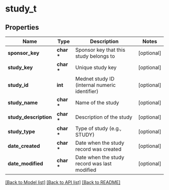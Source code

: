 # study_t

## Properties
Name | Type | Description | Notes
------------ | ------------- | ------------- | -------------
**sponsor_key** | **char \*** | Sponsor key that this study belongs to | [optional] 
**study_key** | **char \*** | Unique study key | [optional] 
**study_id** | **int** | Mednet study ID (internal numeric identifier) | [optional] 
**study_name** | **char \*** | Name of the study | [optional] 
**study_description** | **char \*** | Description of the study | [optional] 
**study_type** | **char \*** | Type of study (e.g., STUDY) | [optional] 
**date_created** | **char \*** | Date when the study record was created | [optional] 
**date_modified** | **char \*** | Date when the study record was last modified | [optional] 

[[Back to Model list]](../README.md#documentation-for-models) [[Back to API list]](../README.md#documentation-for-api-endpoints) [[Back to README]](../README.md)


